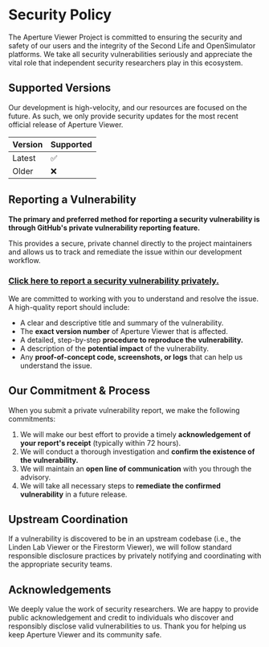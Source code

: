 # Security Policy

The Aperture Viewer Project is committed to ensuring the security and safety of our users and the integrity of the Second Life and OpenSimulator platforms. We take all security vulnerabilities seriously and appreciate the vital role that independent security researchers play in this ecosystem.

## Supported Versions

Our development is high-velocity, and our resources are focused on the future. As such, we only provide security updates for the most recent official release of Aperture Viewer.

| Version | Supported          |
| ------- | ------------------ |
| Latest  | :white_check_mark: |
| Older   | :x:                |

## Reporting a Vulnerability

**The primary and preferred method for reporting a security vulnerability is through GitHub's private vulnerability reporting feature.**

This provides a secure, private channel directly to the project maintainers and allows us to track and remediate the issue within our development workflow.

### **[Click here to report a security vulnerability privately.](https://github.com/ApertureViewer/Aperture-Viewer/security/advisories/new)**

We are committed to working with you to understand and resolve the issue. A high-quality report should include:

*   A clear and descriptive title and summary of the vulnerability.
*   The **exact version number** of Aperture Viewer that is affected.
*   A detailed, step-by-step **procedure to reproduce the vulnerability.**
*   A description of the **potential impact** of the vulnerability.
*   Any **proof-of-concept code, screenshots, or logs** that can help us understand the issue.

## Our Commitment & Process

When you submit a private vulnerability report, we make the following commitments:

1.  We will make our best effort to provide a timely **acknowledgement of your report's receipt** (typically within 72 hours).
2.  We will conduct a thorough investigation and **confirm the existence of the vulnerability.**
3.  We will maintain an **open line of communication** with you through the advisory.
4.  We will take all necessary steps to **remediate the confirmed vulnerability** in a future release.

## Upstream Coordination

If a vulnerability is discovered to be in an upstream codebase (i.e., the Linden Lab Viewer or the Firestorm Viewer), we will follow standard responsible disclosure practices by privately notifying and coordinating with the appropriate security teams.

## Acknowledgements

We deeply value the work of security researchers. We are happy to provide public acknowledgement and credit to individuals who discover and responsibly disclose valid vulnerabilities to us. Thank you for helping us keep Aperture Viewer and its community safe.
